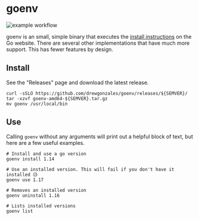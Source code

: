 # goenv

![example workflow](https://github.com/drewgonzales360/goenv/actions/workflows/github-actions.yml/badge.svg)

goenv is an small, simple binary that executes the [install instructions](https://go.dev/doc/install) on the Go website. There are several other implementations that have much more support. This has fewer features by design.

## Install

See the "Releases" page and download the latest release.

```shell
curl -sSLO https://github.com/drewgonzales/goenv/releases/${SEMVER}/
tar -xzvf goenv-amd64-${SEMVER}.tar.gz
mv goenv /usr/local/bin
```

## Use

Calling `goenv` without any arguments will print out a helpful block of text, but here are a few useful examples.

```shell
# Install and use a go version
goenv install 1.14

# Use an installed version. This will fail if you don't have it installed 😥
goenv use 1.17

# Removes an installed version
goenv uninstall 1.16

# Lists installed versions
goenv list
```
